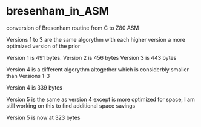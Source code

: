 # bresenham_in_ASM

conversion of Bresenham routine from C to Z80 ASM

Versions 1 to 3 are the same algorythm with each higher version a more optimized version of the prior

Version 1 is 491 bytes.
Version 2 is 456 bytes
Version 3 is 443 bytes

Version 4 is a different algorythm altogether which is considerbly smaller than Versions 1-3

Version 4 is 339 bytes

Version 5 is the same as version 4 except is more optimized for space, I am still working on this to find additional space savings

Version 5 is now at 323 bytes



